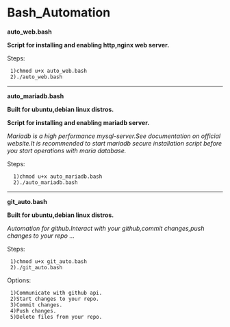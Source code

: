# Bash_Automation


**auto_web.bash**

**Script for installing and enabling http,nginx web server.**


Steps:

     1)chmod u+x auto_web.bash 
     2)./auto_web.bash

_____________________________________________________________________________________________


**auto_mariadb.bash**

**Built for ubuntu,debian linux distros.**

**Script for installing  and enabling mariadb server.**

*Mariadb is a high performance mysql-server.See documentation on official website.It is recommended to start mariadb secure installation script
before you start operations with maria database.*

Steps:
     
      1)chmod u+x auto_mariadb.bash 
      2)./auto_mariadb.bash 
      
______________________________________________________________________________________________

**git_auto.bash**

**Built for ubuntu,debian linux distros.**


*Automation for github.Interact with your github,commit changes,push changes to your repo ...*

Steps:
     
     1)chmod u+x git_auto.bash 
     2)./git_auto.bash 

Options:
     
     1)Communicate with github api.
     2)Start changes to your repo.
     3)Commit changes.
     4)Push changes.
     5)Delete files from your repo.
     
    







